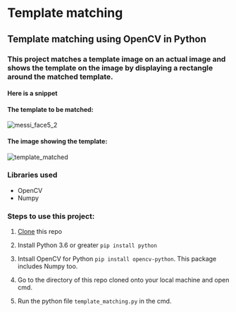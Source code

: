# Template matching
## Template matching using OpenCV in Python

### This project matches a template image on an actual image and shows the template on the image by displaying a rectangle around the matched template.

#### Here is a snippet

#### The template to be matched:
![messi_face5_2](https://user-images.githubusercontent.com/61016383/93746568-f8ae3a00-fc12-11ea-912c-488585889a68.jpg) 

#### The image showing the template:
![template_matched](https://user-images.githubusercontent.com/61016383/93746652-1ed3da00-fc13-11ea-9c26-1d0b3d8ec50c.jpg)


### Libraries used
  - OpenCV
  - Numpy

### Steps to use this project:
 1. [Clone](https://docs.github.com/en/github/creating-cloning-and-archiving-repositories/cloning-a-repository) this repo
 
 2. Install Python 3.6 or greater `pip install python`
 
 3. Intsall OpenCV for Python `pip install opencv-python`. This package includes Numpy too.
 
 4. Go to the directory of this repo cloned onto your local machine and open cmd.
 
 5. Run the python file `template_matching.py` in the cmd.

